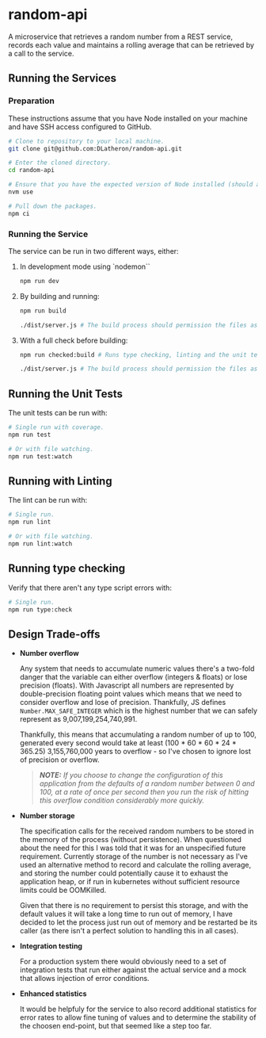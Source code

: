 # random-api

A microservice that retrieves a random number from a REST service, records each value and maintains a rolling average that can be retrieved by a call to the service.


## Running the Services

### Preparation

These instructions assume that you have Node installed on your machine and have SSH access configured to GitHub.

```bash
# Clone to repository to your local machine.
git clone git@github.com:DLatheron/random-api.git

# Enter the cloned directory.
cd random-api

# Ensure that you have the expected version of Node installed (should also work with other node version managers).
nvm use

# Pull down the packages.
npm ci
```

### Running the Service

The service can be run in two different ways, either:

1. In development mode using `nodemon``
    ```bash
    npm run dev
    ```

1. By building and running:
    ```bash
    npm run build

    ./dist/server.js # The build process should permission the files as executable.
    ```

1. With a full check before building:
    ```bash
    npm run checked:build # Runs type checking, linting and the unit tests before building.

    ./dist/server.js # The build process should permission the files as executable.
    ```

## Running the Unit Tests

The unit tests can be run with:

```bash
# Single run with coverage.
npm run test

# Or with file watching.
npm run test:watch
```

## Running with Linting

The lint can be run with:

```bash
# Single run.
npm run lint

# Or with file watching.
npm run lint:watch
```

## Running type checking

Verify that there aren't any type script errors with:

```bash
# Single run.
npm run type:check
```

## Design Trade-offs

- **Number overflow**

    Any system that needs to accumulate numeric values there's a two-fold danger that the variable can either overflow (integers & floats) or lose precision (floats). With Javascript all numbers are represented by double-precision floating point values which means that we need to consider overflow and lose of precision. Thankfully, JS defines `Number.MAX_SAFE_INTEGER` which is the highest number that we can safely represent as 9,007,199,254,740,991. 
    
    Thankfully, this means that accumulating a random number of up to 100, generated every second would take at least (100 * 60 * 60 * 24 * 365.25) 3,155,760,000 years to overflow - so I've chosen to ignore lost of precision or overflow.

    >***NOTE:** If you choose to change the configuration of this application from the defaults of a random number between 0 and 100, at a rate of once per second then you run the risk of hitting this overflow condition considerably more quickly.*

- **Number storage**

    The specification calls for the received random numbers to be stored in the memory of the process (without persistence). When questioned about the need for this I was told that it was for an unspecified future requirement. Currently storage of the number is not necessary as I've used an alternative method to record and calculate the rolling average, and storing the number could potentially cause it to exhaust the
    application heap, or if run in kubernetes without sufficient resource limits could be OOMKilled. 
    
    Given that there is no requirement to persist this storage, and with the default values it will take a long time to run out of memory, I have decided to let the process just run out of memory and be restarted be its caller (as there isn't a perfect solution to handling this in all cases).

- **Integration testing**

    For a production system there would obviously need to a set of integration tests that run either against the actual service and a mock that allows injection of error conditions.

- **Enhanced statistics**

    It would be helpfuly for the service to also record additional statistics for error rates to allow fine tuning of values and to determine the stability of the choosen end-point, but that seemed like a step too far.
